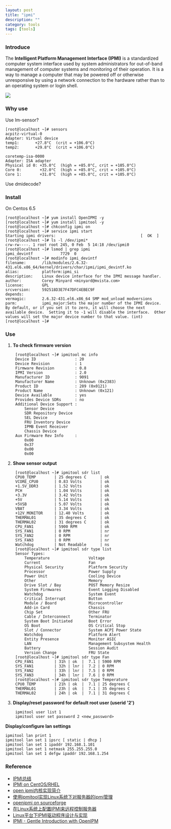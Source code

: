 ```yaml
---
layout: post
title: "ipmi"
description: ""
category: tools 
tags: [tools]
---
```


### Introduce
The **Intelligent Platform Management Interface (IPMI)** is a standardized computer 
system interface used by system administrators for out-of-band management of 
computer systems and monitoring of their operation. It is a way to manage a 
computer that may be powered off or otherwise unresponsive by using a network 
connection to the hardware rather than to an operating system or login shell.

![](http://upload.wikimedia.org/wikipedia/commons/f/f2/IPMI-Block-Diagram.png)

### Why use
Use lm-sensor? 

	[root@localhost ~]# sensors
	acpitz-virtual-0
	Adapter: Virtual device
	temp1:       +27.8°C  (crit = +106.0°C)                  
	temp2:       +29.8°C  (crit = +106.0°C)                  

	coretemp-isa-0000
	Adapter: ISA adapter
	Physical id 0: +35.0°C  (high = +85.0°C, crit = +105.0°C)  
	Core 0:        +32.0°C  (high = +85.0°C, crit = +105.0°C)  
	Core 1:        +31.0°C  (high = +85.0°C, crit = +105.0°C)  

Use dmidecode?

### Install

On Centos 6.5

	[root@localhost ~]# yum install OpenIPMI -y
	[root@localhost ~]# yum install ipmitool -y
	[root@localhost ~]# chkconfig ipmi on
	[root@localhost ~]# service ipmi start
	Starting ipmi drivers:                                     [  OK  ]
	[root@localhost ~]# ls -l /dev/ipmi*
	crw-rw----. 1 root root 245, 0 Feb  5 14:18 /dev/ipmi0
	[root@localhost ~]# lsmod | grep ipmi
	ipmi_devintf            7729  0 
	[root@localhost ~]# modinfo ipmi_devintf
	filename:       /lib/modules/2.6.32-431.el6.x86_64/kernel/drivers/char/ipmi/ipmi_devintf.ko
	alias:          platform:ipmi_si
	description:    Linux device interface for the IPMI message handler.
	author:         Corey Minyard <minyard@mvista.com>
	license:        GPL
	srcversion:     592518D3E7F47DFC4EBEC9F
	depends:        
	vermagic:       2.6.32-431.el6.x86_64 SMP mod_unload modversions 
	parm:           ipmi_major:Sets the major number of the IPMI device.  By default, or if you set it to zero, it will choose the next available device.  Setting it to -1 will disable the interface.  Other values will set the major device number to that value. (int)
	[root@localhost ~]#

### Use

1. **To check firmware version**

		[root@localhost ~]# ipmitool mc info
		Device ID                 : 20
		Device Revision           : 1
		Firmware Revision         : 0.8
		IPMI Version              : 2.0
		Manufacturer ID           : 9091
		Manufacturer Name         : Unknown (0x2383)
		Product ID                : 289 (0x0121)
		Product Name              : Unknown (0x121)
		Device Available          : yes
		Provides Device SDRs      : no
		Additional Device Support :
			Sensor Device
			SDR Repository Device
			SEL Device
			FRU Inventory Device
			IPMB Event Receiver
			Chassis Device
		Aux Firmware Rev Info     : 
			0x00
			0x37
			0x00
			0x00

2. **Show sensor output**

		[root@localhost ~]# ipmitool sdr list
		CPU0_TEMP        | 25 degrees C      | ok
		VCORE_CPU0       | 0.83 Volts        | ok
		+1.5V_DDR3       | 1.52 Volts        | ok
		PCH              | 1.04 Volts        | ok
		+3.3V            | 3.42 Volts        | ok
		+5V              | 5.14 Volts        | ok
		+5VSB            | 5.07 Volts        | ok
		VBAT             | 3.34 Volts        | ok
		+12V_MONITOR     | 12.40 Volts       | ok
		THERMAL01        | 35 degrees C      | ok
		THERMAL02        | 31 degrees C      | ok
		CPU_FAN1         | 5900 RPM          | ok
		SYS_FAN1         | 0 RPM             | nr
		SYS_FAN2         | 0 RPM             | nr
		SYS_FAN3         | 0 RPM             | nr
		Watchdog         | Not Readable      | ns
		[root@localhost ~]# ipmitool sdr type list
		Sensor Types:
			Temperature                 Voltage                  
			Current                     Fan                      
			Physical Security           Platform Security        
			Processor                   Power Supply             
			Power Unit                  Cooling Device           
			Other                       Memory                   
			Drive Slot / Bay            POST Memory Resize       
			System Firmwares            Event Logging Disabled   
			Watchdog                    System Event             
			Critical Interrupt          Button                   
			Module / Board              Microcontroller          
			Add-in Card                 Chassis                  
			Chip Set                    Other FRU                
			Cable / Interconnect        Terminator               
			System Boot Initiated       Boot Error               
			OS Boot                     OS Critical Stop         
			Slot / Connector            System ACPI Power State  
			Watchdog                    Platform Alert           
			Entity Presence             Monitor ASIC             
			LAN                         Management Subsystem Health
			Battery                     Session Audit            
			Version Change              FRU State                
		[root@localhost ~]# ipmitool sdr type Fan
		CPU_FAN1         | 31h | ok  |  7.1 | 5900 RPM
		SYS_FAN1         | 32h | lnr |  7.2 | 0 RPM
		SYS_FAN2         | 33h | lnr |  7.5 | 0 RPM
		SYS_FAN3         | 34h | lnr |  7.6 | 0 RPM
		[root@localhost ~]# ipmitool sdr type Temperature
		CPU0_TEMP        | 21h | ok  |  7.1 | 25 degrees C
		THERMAL01        | 23h | ok  |  7.1 | 35 degrees C
		THERMAL02        | 24h | ok  |  7.1 | 31 degrees C

3. **Display/reset password for default root user (userid '2')**

		ipmitool user list 1
		ipmitool user set password 2 <new_password>

**Display/configure lan settings**

	ipmitool lan print 1
	ipmitool lan set 1 ipsrc [ static | dhcp ]
	ipmitool lan set 1 ipaddr 192.168.1.101
	ipmitool lan set 1 netmask 255.255.255.0
	ipmitool lan set 1 defgw ipaddr 192.168.1.254

### Reference
* [IPMI总结](http://www.chenshake.com/summary-of-ipmi/)
* [IPMI on CentOS/RHEL](http://www.openfusion.net/linux/ipmi_on_centos)
* [open ipmi内核实现简介](http://blog.csdn.net/goodluckwhh/article/details/9955715)
* [使用ipmitool实现Linux系统下对服务器的ipmi管理](http://www.ibm.com/developerworks/cn/linux/l-ipmi/index.html)
* [openipmi on sourceforge](http://sourceforge.net/projects/openipmi/)
* [在Linux系统上配置IPMI来远程控制服务器](http://blog.csdn.net/huzhenwei/article/details/6300472)
* [Linux平台下IPMI驱动程序设计与实现](http://wenku.baidu.com/link?url=Sk-pIPKAOIrUVwg1L00GHmIMPjuFsqj13308opURYRARvyQh-pzOEOUm5_uwk7C-eBqGb91iXhacQ6eTIFG8AQ8YO9ZUjne6J_T0JES5ihy)
* [IPMI - Gentle Introduction with OpenIPM](http://openipmi.sourceforge.net/IPMI.pdf)
